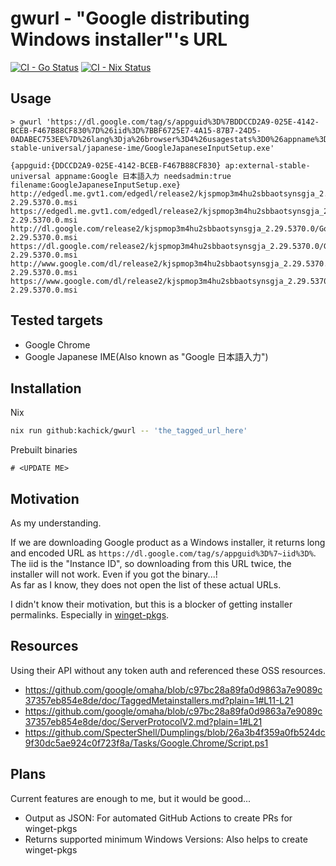 # gwurl - "Google distributing Windows installer"'s URL

[![CI - Go Status](https://github.com/kachick/gwurl/actions/workflows/ci-go.yml/badge.svg?branch=main)](https://github.com/kachick/gwurl/actions/workflows/ci-go.yml?query=branch%3Amain+)
[![CI - Nix Status](https://github.com/kachick/gwurl/actions/workflows/ci-nix.yml/badge.svg?branch=main)](https://github.com/kachick/gwurl/actions/workflows/ci-nix.yml?query=branch%3Amain+)

## Usage

```console
> gwurl 'https://dl.google.com/tag/s/appguid%3D%7BDDCCD2A9-025E-4142-BCEB-F467B88CF830%7D%26iid%3D%7BBF6725E7-4A15-87B7-24D5-0ADABEC753EE%7D%26lang%3Dja%26browser%3D4%26usagestats%3D0%26appname%3DGoogle%2520%25E6%2597%25A5%25E6%259C%25AC%25E8%25AA%259E%25E5%2585%25A5%25E5%258A%259B%26needsadmin%3Dtrue%26ap%3Dexternal-stable-universal/japanese-ime/GoogleJapaneseInputSetup.exe'

{appguid:{DDCCD2A9-025E-4142-BCEB-F467B88CF830} ap:external-stable-universal appname:Google 日本語入力 needsadmin:true filename:GoogleJapaneseInputSetup.exe}
http://edgedl.me.gvt1.com/edgedl/release2/kjspmop3m4hu2sbbaotsynsgja_2.29.5370.0/GoogleJapaneseInput64-2.29.5370.0.msi
https://edgedl.me.gvt1.com/edgedl/release2/kjspmop3m4hu2sbbaotsynsgja_2.29.5370.0/GoogleJapaneseInput64-2.29.5370.0.msi
http://dl.google.com/release2/kjspmop3m4hu2sbbaotsynsgja_2.29.5370.0/GoogleJapaneseInput64-2.29.5370.0.msi
https://dl.google.com/release2/kjspmop3m4hu2sbbaotsynsgja_2.29.5370.0/GoogleJapaneseInput64-2.29.5370.0.msi
http://www.google.com/dl/release2/kjspmop3m4hu2sbbaotsynsgja_2.29.5370.0/GoogleJapaneseInput64-2.29.5370.0.msi
https://www.google.com/dl/release2/kjspmop3m4hu2sbbaotsynsgja_2.29.5370.0/GoogleJapaneseInput64-2.29.5370.0.msi
```

## Tested targets

- Google Chrome
- Google Japanese IME(Also known as "Google 日本語入力")

## Installation

Nix

```bash
nix run github:kachick/gwurl -- 'the_tagged_url_here'
```

Prebuilt binaries

```pwsh
# <UPDATE ME>
```

## Motivation

As my understanding.

If we are downloading Google product as a Windows installer, it returns long and encoded URL as `https://dl.google.com/tag/s/appguid%3D%7~iid%3D%`.\
The iid is the "Instance ID", so downloading from this URL twice, the installer will not work. Even if you got the binary...!\
As far as I know, they does not open the list of these actual URLs.

I didn't know their motivation, but this is a blocker of getting installer permalinks. Especially in [winget-pkgs](https://github.com/microsoft/winget-pkgs/pull/144281#discussion_r1524718296).

## Resources

Using their API without any token auth and referenced these OSS resources.

- https://github.com/google/omaha/blob/c97bc28a89fa0d9863a7e9089c37357eb854e8de/doc/TaggedMetainstallers.md?plain=1#L11-L21
- https://github.com/google/omaha/blob/c97bc28a89fa0d9863a7e9089c37357eb854e8de/doc/ServerProtocolV2.md?plain=1#L21
- https://github.com/SpecterShell/Dumplings/blob/26a3b4f359a0fb524dc9f30dc5ae924c0f723f8a/Tasks/Google.Chrome/Script.ps1

## Plans

Current features are enough to me, but it would be good...

- Output as JSON: For automated GitHub Actions to create PRs for winget-pkgs
- Returns supported minimum Windows Versions: Also helps to create winget-pkgs
